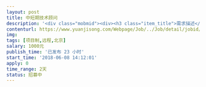 ```yaml
---                
layout: post       
title: 中短期技术顾问           
description: '<div class="mobmid"><div><h3 class="item_title">需求描述</h3><p>一、需求描述：<br/>类别：为图像去噪编写代码 <br/>进度：已经有参考代码，需要进行修改。 <br/>技术：matlab，DCNN。<br/> <br/>二、人才要求：<br/> <br/>精通matlab和卷积神经网络，会使用maconvnet工具箱搭建卷积神经网络，有耐心讲解网络及代码，有经验者优先。<br/> <br/>三、参考产品：<br/>（1）Beyond a Gaussian Denoiser-Residual Learning of Deep CNN for Image Denoisin<br/>（2）Going Wider with Convolution for Image Denoising<br/> <br/>四、合作方式：<br/> <br/>开发方式：远程。 <br/>开发周期：2天</p></div><!--info end--></div>'     
contenturl: https://www.yuanjisong.com/Webpage/Job/../Job/detail/jobid/101546      
img:              
tags: [项目制,远程,北京]            
salary: 1000元          
publish_time: '已发布 23 小时'         
start_time: '2018-06-08 14:12:01'           
apply: 0                   
time_range: 2天              
status: 招募中                  
---                 
```

